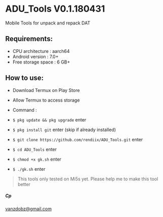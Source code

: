 # ADU_Tools V0.1.180431
Mobile Tools for unpack and repack DAT
## Requirements:
- CPU architecture    : aarch64
- Android version     : 7.0+
- Free storage space  : 6 GB+
## How to use:
- Download Termux on Play Store
- Allow Termux to access storage
- Command :

- `$ pkg update && pkg upgrade` enter 
- `$ pkg install git` enter (skip if already installed)
- `$ git clone https://github.com/rendiix/ADU_Tools.git` enter
- `$ cd ADU_Tools` enter
- `$ chmod +x gk.sh` enter
- `$ ./gk.sh` enter

> This tools only tested on Mi5s yet.
> Please help me to make this tool better
##### Cp
vanzdobz@gmail.com